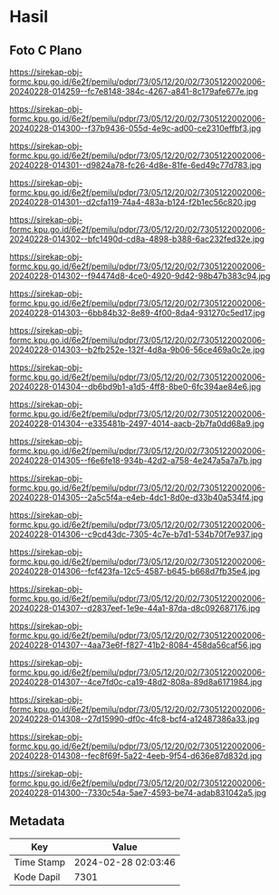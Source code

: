 # Hasil

## Foto C Plano

https://sirekap-obj-formc.kpu.go.id/6e2f/pemilu/pdpr/73/05/12/20/02/7305122002006-20240228-014259--fc7e8148-384c-4267-a841-8c179afe677e.jpg

https://sirekap-obj-formc.kpu.go.id/6e2f/pemilu/pdpr/73/05/12/20/02/7305122002006-20240228-014300--f37b9436-055d-4e9c-ad00-ce2310effbf3.jpg

https://sirekap-obj-formc.kpu.go.id/6e2f/pemilu/pdpr/73/05/12/20/02/7305122002006-20240228-014301--d9824a78-fc26-4d8e-81fe-6ed49c77d783.jpg

https://sirekap-obj-formc.kpu.go.id/6e2f/pemilu/pdpr/73/05/12/20/02/7305122002006-20240228-014301--d2cfa119-74a4-483a-b124-f2b1ec56c820.jpg

https://sirekap-obj-formc.kpu.go.id/6e2f/pemilu/pdpr/73/05/12/20/02/7305122002006-20240228-014302--bfc1490d-cd8a-4898-b388-6ac232fed32e.jpg

https://sirekap-obj-formc.kpu.go.id/6e2f/pemilu/pdpr/73/05/12/20/02/7305122002006-20240228-014302--f94474d8-4ce0-4920-9d42-98b47b383c94.jpg

https://sirekap-obj-formc.kpu.go.id/6e2f/pemilu/pdpr/73/05/12/20/02/7305122002006-20240228-014303--6bb84b32-8e89-4f00-8da4-931270c5ed17.jpg

https://sirekap-obj-formc.kpu.go.id/6e2f/pemilu/pdpr/73/05/12/20/02/7305122002006-20240228-014303--b2fb252e-132f-4d8a-9b06-56ce469a0c2e.jpg

https://sirekap-obj-formc.kpu.go.id/6e2f/pemilu/pdpr/73/05/12/20/02/7305122002006-20240228-014304--db6bd9b1-a1d5-4ff8-8be0-6fc394ae84e6.jpg

https://sirekap-obj-formc.kpu.go.id/6e2f/pemilu/pdpr/73/05/12/20/02/7305122002006-20240228-014304--e335481b-2497-4014-aacb-2b7fa0dd68a9.jpg

https://sirekap-obj-formc.kpu.go.id/6e2f/pemilu/pdpr/73/05/12/20/02/7305122002006-20240228-014305--f6e6fe18-934b-42d2-a758-4e247a5a7a7b.jpg

https://sirekap-obj-formc.kpu.go.id/6e2f/pemilu/pdpr/73/05/12/20/02/7305122002006-20240228-014305--2a5c5f4a-e4eb-4dc1-8d0e-d33b40a534f4.jpg

https://sirekap-obj-formc.kpu.go.id/6e2f/pemilu/pdpr/73/05/12/20/02/7305122002006-20240228-014306--c9cd43dc-7305-4c7e-b7d1-534b70f7e937.jpg

https://sirekap-obj-formc.kpu.go.id/6e2f/pemilu/pdpr/73/05/12/20/02/7305122002006-20240228-014306--fcf423fa-12c5-4587-b645-b668d7fb35e4.jpg

https://sirekap-obj-formc.kpu.go.id/6e2f/pemilu/pdpr/73/05/12/20/02/7305122002006-20240228-014307--d2837eef-1e9e-44a1-87da-d8c092687176.jpg

https://sirekap-obj-formc.kpu.go.id/6e2f/pemilu/pdpr/73/05/12/20/02/7305122002006-20240228-014307--4aa73e6f-f827-41b2-8084-458da56caf56.jpg

https://sirekap-obj-formc.kpu.go.id/6e2f/pemilu/pdpr/73/05/12/20/02/7305122002006-20240228-014307--4ce7fd0c-ca19-48d2-808a-89d8a6171984.jpg

https://sirekap-obj-formc.kpu.go.id/6e2f/pemilu/pdpr/73/05/12/20/02/7305122002006-20240228-014308--27d15990-df0c-4fc8-bcf4-a12487386a33.jpg

https://sirekap-obj-formc.kpu.go.id/6e2f/pemilu/pdpr/73/05/12/20/02/7305122002006-20240228-014308--fec8f69f-5a22-4eeb-9f54-d636e87d832d.jpg

https://sirekap-obj-formc.kpu.go.id/6e2f/pemilu/pdpr/73/05/12/20/02/7305122002006-20240228-014300--7330c54a-5ae7-4593-be74-adab831042a5.jpg


## Metadata

| Key        | Value               |
| ---------- | ------------------- |
| Time Stamp | 2024-02-28 02:03:46 |
| Kode Dapil | 7301                |



